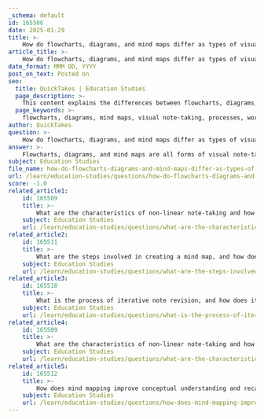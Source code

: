 ```yaml
---
_schema: default
id: 165506
date: 2025-01-29
title: >-
    How do flowcharts, diagrams, and mind maps differ as types of visual notes?
article_title: >-
    How do flowcharts, diagrams, and mind maps differ as types of visual notes?
date_format: MMM DD, YYYY
post_on_text: Posted on
seo:
  title: QuickTakes | Education Studies
  page_description: >-
    This content explains the differences between flowcharts, diagrams, and mind maps as types of visual notes, highlighting their purposes, structures, and examples of use in various contexts.
  page_keywords: >-
    flowcharts, diagrams, mind maps, visual note-taking, processes, workflows, organization, brainstorming, relationships, structured, creative thinking, examples, educational tools
author: QuickTakes
question: >-
    How do flowcharts, diagrams, and mind maps differ as types of visual notes?
answer: >-
    Flowcharts, diagrams, and mind maps are all forms of visual note-taking, but they serve different purposes and have distinct characteristics:\n\n1. **Flowcharts**:\n   - **Purpose**: Flowcharts are primarily used to represent processes or workflows. They illustrate the sequence of steps in a process, making them ideal for understanding procedures, decision-making paths, or algorithms.\n   - **Structure**: Flowcharts use standardized symbols (like ovals for start/end, rectangles for processes, diamonds for decisions) connected by arrows to show the flow of information or actions. This structured approach helps clarify complex processes.\n   - **Example**: A flowchart might be used to outline the steps in a scientific experiment or the decision-making process in a business scenario.\n\n2. **Diagrams**:\n   - **Purpose**: Diagrams are versatile visual representations that can illustrate relationships, structures, or concepts. They can be used in various fields, such as biology (to show the anatomy of an organism), engineering (to depict systems), or education (to explain concepts).\n   - **Structure**: Diagrams can take many forms, including labeled drawings, graphs, or schematic representations. They are less rigid than flowcharts and can be tailored to the specific information being conveyed.\n   - **Example**: A Venn diagram might be used to compare and contrast different theories in a subject, highlighting similarities and differences.\n\n3. **Mind Maps**:\n   - **Purpose**: Mind maps are used for brainstorming and organizing thoughts. They help visualize the relationships between different ideas and concepts, making them particularly useful for studying and planning.\n   - **Structure**: A mind map starts with a central idea in the middle, with branches radiating out to represent related topics or subtopics. This non-linear format allows for free-form connections and encourages creative thinking.\n   - **Example**: A student might create a mind map to explore the themes of a novel, with the main theme at the center and branches for characters, settings, and plot points.\n\nIn summary, while all three visual note-taking methods enhance understanding and retention, they differ in their structure and purpose. Flowcharts are best for processes, diagrams for relationships and structures, and mind maps for brainstorming and organizing ideas. Each method can be effective depending on the context and the type of information being processed.
subject: Education Studies
file_name: how-do-flowcharts-diagrams-and-mind-maps-differ-as-types-of-visual-notes.md
url: /learn/education-studies/questions/how-do-flowcharts-diagrams-and-mind-maps-differ-as-types-of-visual-notes
score: -1.0
related_article1:
    id: 165509
    title: >-
        What are the characteristics of non-linear note-taking and how do they facilitate learning?
    subject: Education Studies
    url: /learn/education-studies/questions/what-are-the-characteristics-of-nonlinear-notetaking-and-how-do-they-facilitate-learning
related_article2:
    id: 165511
    title: >-
        What are the steps involved in creating a mind map, and how does it help in organizing information?
    subject: Education Studies
    url: /learn/education-studies/questions/what-are-the-steps-involved-in-creating-a-mind-map-and-how-does-it-help-in-organizing-information
related_article3:
    id: 165518
    title: >-
        What is the process of iterative note revision, and how does it help in condensing information?
    subject: Education Studies
    url: /learn/education-studies/questions/what-is-the-process-of-iterative-note-revision-and-how-does-it-help-in-condensing-information
related_article4:
    id: 165509
    title: >-
        What are the characteristics of non-linear note-taking and how do they facilitate learning?
    subject: Education Studies
    url: /learn/education-studies/questions/what-are-the-characteristics-of-nonlinear-notetaking-and-how-do-they-facilitate-learning
related_article5:
    id: 165512
    title: >-
        How does mind mapping improve conceptual understanding and recall?
    subject: Education Studies
    url: /learn/education-studies/questions/how-does-mind-mapping-improve-conceptual-understanding-and-recall
---
```


&nbsp;